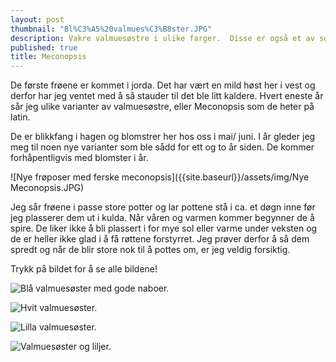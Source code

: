 ```yaml
---
layout: post
thumbnail: "Bl%C3%A5%20valmues%C3%B8ster.JPG"
description: Vakre valmuesøstre i ulike farger.  Disse er også et av sommerens høydepunkter.
published: true
title: Meconopsis
---
```








De første frøene er kommet i jorda. Det har vært en mild høst her i vest og derfor har jeg ventet med å så stauder til det ble litt kaldere. Hvert eneste år sår jeg ulike varianter av valmuesøstre, eller Meconopsis som de heter på latin. 

De er blikkfang i hagen og blomstrer her hos oss i mai/ juni. I år gleder jeg meg til noen nye varianter som ble sådd for ett og to år siden. De kommer forhåpentligvis med blomster i år.

![Nye frøposer med ferske meconopsis]({{site.baseurl}}/assets/img/Nye Meconopsis.JPG)

<!--more-->

Jeg sår frøene i passe store potter og lar pottene stå i ca. et døgn inne før jeg plasserer dem ut i kulda. Når våren og varmen kommer begynner de å spire. De liker ikke å bli plassert i for mye sol eller varme under veksten og de er heller ikke glad i å få røttene forstyrret. Jeg prøver derfor å så dem spredt og når de blir store nok til å pottes om, er jeg veldig forsiktig.

Trykk på bildet for å se alle bildene!

![Blå valmuesøster med gode naboer.]({{site.baseurl}}/assets/img/Bl%C3%A5%20valmues%C3%B8ster.JPG)

![Hvit valmuesøster.]({{site.baseurl}}/assets/img/Hvit%20valmues%C3%B8ster.JPG)

![Lilla valmuesøster.]({{site.baseurl}}/assets/img/Lilla%20valmues%C3%B8ster.JPG)

![Valmuesøster og liljer.]({{site.baseurl}}/assets/img/Valmues%C3%B8ster%20og%20liljer.JPG)
